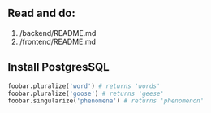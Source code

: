 ## Read and do:
1. /backend/README.md
2. /frontend/README.md

## Install PostgresSQL

```python
foobar.pluralize('word') # returns 'words'
foobar.pluralize('goose') # returns 'geese'
foobar.singularize('phenomena') # returns 'phenomenon'
```


